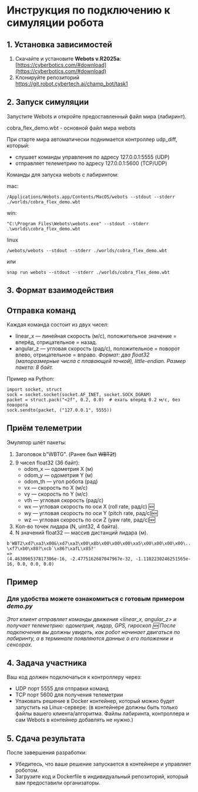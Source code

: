 # Инструкция по подключению к симуляции робота

## 1. Установка зависимостей

1. Скачайте и установите **Webots v.R2025a**: [https://cyberbotics.com/#download](https://cyberbotics.com/#download)  
2. Клонируйте репозиторий https://git.robot.cybertech.ai/champ_bot/task1


## 2. Запуск симуляции

Запустите Webots и откройте предоставленный файл мира (лабиринт).

cobra_flex_demo.wbt - основной файл мира webots

При старте мира автоматически поднимается контроллер udp_diff, который:
- слушает команды управления по адресу 127.0.0.1:5555 (UDP)
- отправляет телеметрию по адресу 127.0.0.1:5600 (TCP/UDP)

Команды для запуска webots с лабиринтом:

mac:
```
/Applications/Webots.app/Contents/MacOS/webots --stdout --stderr ./worlds/cobra_flex_demo.wbt
```

win:
```
"C:\Program Files\Webots\webots.exe" --stdout --stderr .\worlds\cobra_flex_demo.wbt
```

linux
```
/webots/webots --stdout --stderr ./worlds/cobra_flex_demo.wbt
```
или
```
snap run webots --stdout --stderr ./worlds/cobra_flex_demo.wbt
```

## 3. Формат взаимодействия

## Отправка команд

Каждая команда состоит из двух чисел:
- linear_x — линейная скорость (м/с), положительное значение = вперёд, отрицательное = назад.
- angular_z — угловая скорость (рад/с), положительное = поворот влево, отрицательное = вправо.
_Формат: два float32 (малоразмерные числа с плавающей точкой), little-endian.
Размер пакета: 8 байт._

Пример на Python:
```
import socket, struct
sock = socket.socket(socket.AF_INET, socket.SOCK_DGRAM)
packet = struct.pack("<2f", 0.2, 0.0)  # ехать вперёд 0.2 м/с, без поворота
sock.sendto(packet, ("127.0.0.1", 5555))
```

## Приём телеметрии

Эмулятор шлёт пакеты:
1. Заголовок b"WBTG". (Ранее был ~~WBT2~~❗)
2. 9 чисел float32 (36 байт):
   - odom_x — одометрия X (м)
   - odom_y — одометрия Y (м)
   - odom_th — угол робота (рад)
   - vx — скорость по X (м/с)
   - vy — скорость по Y (м/с)
   - vth — угловая скорость (рад/с)
   - wx — угловая скорость по оси X (roll rate, рад/с) 🆕 
   - wy — угловая скорость по оси Y (pitch rate, рад/с)🆕 
   - wz — угловая скорость по оси Z (yaw rate, рад/с)🆕 
3. Кол-во точек лидара (N, uint32, 4 байта).
4. N значений float32 — массив дистанций лидара (м).

```
b'WBT2\xd7\xa3\x00&\xd7\xa3\x00\x8b\x00\x00\x00\xa5\x00\x00\x00\x00\...xa1@U\xc4\x8e?\xf7\xb0\x88?\xcb`\x86?\xafL\x85?'
=>
(4.463096537817306e-16, -2.4775162687047967e-32, -1.1102230246251565e-16, 0.0, 0.0, 0.0)
```

## Пример
### Для удобства можете ознакомиться с готовым примером _demo.py_

_Этот клиент отправляет команды движения <linear_x, angular_z> и получает телеметрию: одометрия, лидар, GPS, гироскоп 🆕
После подключения вы должны увидеть, как робот начинает двигаться по лабиринту, а в терминале появляются данные о его положении и сенсорах._


## 4. Задача участника
Ваш код должен подключаться к контроллеру через:
- UDP порт 5555 для отправки команд
- TCP порт 5600 для получения телеметрии
- Упаковать решение в Docker контейнер, который можно будет запустить на Linux-сервере:
  (в контейнере должны быть только файлы вашего клиента/алгоритма. Файлы лабиринта, контроллера и сам Webots в контейнер добавлять не нужно.)

  
## 5. Сдача результата

После завершения разработки:

- Убедитесь, что ваше решение запускается в контейнере и управляет роботом.
- Загрузите код и Dockerfile в индивидуальный репозиторий, который вам предоставили организаторы.